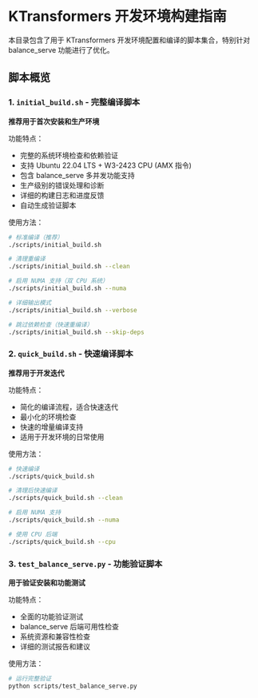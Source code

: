 # KTransformers 开发环境构建指南

本目录包含了用于 KTransformers 开发环境配置和编译的脚本集合，特别针对 balance_serve 功能进行了优化。

## 脚本概览

### 1. `initial_build.sh` - 完整编译脚本
**推荐用于首次安装和生产环境**

功能特点：
- 完整的系统环境检查和依赖验证
- 支持 Ubuntu 22.04 LTS + W3-2423 CPU (AMX 指令)
- 包含 balance_serve 多并发功能支持
- 生产级别的错误处理和诊断
- 详细的构建日志和进度反馈
- 自动生成验证脚本

使用方法：
```bash
# 标准编译（推荐）
./scripts/initial_build.sh

# 清理重编译
./scripts/initial_build.sh --clean

# 启用 NUMA 支持（双 CPU 系统）
./scripts/initial_build.sh --numa

# 详细输出模式
./scripts/initial_build.sh --verbose

# 跳过依赖检查（快速重编译）
./scripts/initial_build.sh --skip-deps
```

### 2. `quick_build.sh` - 快速编译脚本
**推荐用于开发迭代**

功能特点：
- 简化的编译流程，适合快速迭代
- 最小化的环境检查
- 快速的增量编译支持
- 适用于开发环境的日常使用

使用方法：
```bash
# 快速编译
./scripts/quick_build.sh

# 清理后快速编译
./scripts/quick_build.sh --clean

# 启用 NUMA 支持
./scripts/quick_build.sh --numa

# 使用 CPU 后端
./scripts/quick_build.sh --cpu
```

### 3. `test_balance_serve.py` - 功能验证脚本
**用于验证安装和功能测试**

功能特点：
- 全面的功能验证测试
- balance_serve 后端可用性检查
- 系统资源和兼容性检查
- 详细的测试报告和建议

使用方法：
```bash
# 运行完整验证
python scripts/test_balance_serve.py
```